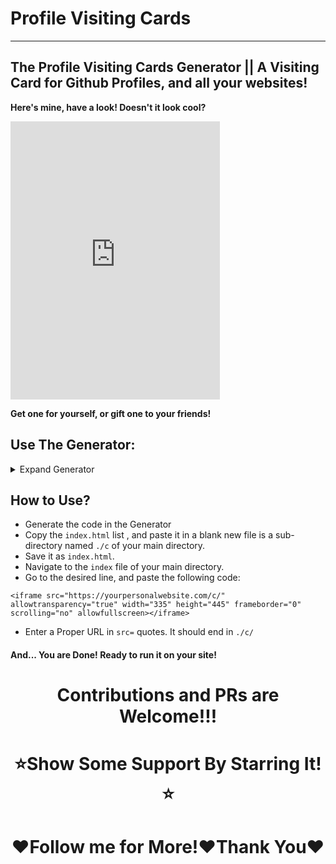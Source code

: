 # Profile Visiting Cards 

 ---
## The Profile Visiting Cards Generator || A Visiting Card for Github Profiles, and all your websites!

**Here's mine, have a look! Doesn't it look cool?**

<iframe src="https://sparkscratch-p.github.io/profile-visiting-cards/sample" allowtransparency="true" width="335" height="445" frameborder="0" scrolling="no" allowfullscreen></iframe>

**Get one for yourself, or gift one to your friends!**

## Use The Generator: 

<details><summary>Expand Generator</summary>
 
 <iframe src="https://sparkscratch-p.github.io/profile-visiting-cards/generator/" allowtransparency="true" width="448" height="402" frameborder="20px" scrolling="yes" allowfullscreen></iframe>
 
 </details>
 
## How to Use?
 
 - Generate the code in the Generator
 - Copy the `index.html` list , and paste it in a blank new file is a sub-directory named `./c` of your main directory.
 - Save it as `index.html`.
 - Navigate to the `index` file of your main directory.
 - Go to the desired line, and paste the following code:
 
 
  ```
<iframe src="https://yourpersonalwebsite.com/c/" allowtransparency="true" width="335" height="445" frameborder="0" scrolling="no" allowfullscreen></iframe>
  ```
  - Enter a Proper URL in `src=` quotes. It should end in `./c/`

#### And... You are Done! Ready to run it on your site!

<h1 align="center"> Contributions and PRs are Welcome!!! </h1>

<h1 align="center"> ⭐Show Some Support By Starring It!⭐</h1>

<h1 align="center"> ❤️Follow me for More!❤️Thank You❤️  </h1>

 
 
